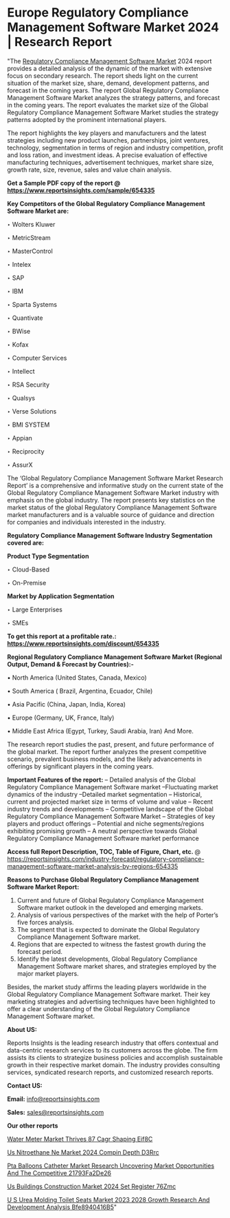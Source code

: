 # Europe Regulatory Compliance Management Software Market 2024 | Research Report

"The <a href=https://www.reportsinsights.com/sample/654335>Regulatory Compliance Management Software Market</a> 2024 report provides a detailed analysis of the dynamic of the market with extensive focus on secondary research. The report sheds light on the current situation of the market size, share, demand, development patterns, and forecast in the coming years. The report Global Regulatory Compliance Management Software Market analyzes the strategy patterns, and forecast in the coming years. The report evaluates the market size of the Global Regulatory Compliance Management Software Market studies the strategy patterns adopted by the prominent international players.

The report highlights the key players and manufacturers and the latest strategies including new product launches, partnerships, joint ventures, technology, segmentation in terms of region and industry competition, profit and loss ration, and investment ideas. A precise evaluation of effective manufacturing techniques, advertisement techniques, market share size, growth rate, size, revenue, sales and value chain analysis.

<strong>Get a Sample PDF copy of the report @ <a href=https://www.reportsinsights.com/sample/654335 style=color:#0000ff;>https://www.reportsinsights.com/sample/654335</a></strong>

<strong>Key Competitors of the Global Regulatory Compliance Management Software Market are:</strong>

‣ Wolters Kluwer

‣ MetricStream

‣ MasterControl

‣ Intelex

‣ SAP

‣ IBM

‣ Sparta Systems

‣ Quantivate

‣ BWise

‣ Kofax

‣ Computer Services

‣ Intellect

‣ RSA Security

‣ Qualsys

‣ Verse Solutions

‣ BMI SYSTEM

‣ Appian

‣ Reciprocity

‣ AssurX

The ‘Global Regulatory Compliance Management Software Market Research Report’ is a comprehensive and informative study on the current state of the Global Regulatory Compliance Management Software Market industry with emphasis on the global industry. The report presents key statistics on the market status of the global Regulatory Compliance Management Software market manufacturers and is a valuable source of guidance and direction for companies and individuals interested in the industry.

<strong>Regulatory Compliance Management Software Industry Segmentation covered are:</strong>

<strong>Product Type Segmentation</strong>

‣ Cloud-Based

‣ On-Premise

<strong>Market by Application Segmentation</strong>

‣ Large Enterprises

‣ SMEs

<strong>To get this report at a profitable rate.: <a href=https://www.reportsinsights.com/discount/654335 style=color:#0000ff;>https://www.reportsinsights.com/discount/654335</a></strong>

<strong>Regional Regulatory Compliance Management Software Market (Regional Output, Demand &amp; Forecast by Countries):-</strong>

• North America (United States, Canada, Mexico)

• South America ( Brazil, Argentina, Ecuador, Chile)

• Asia Pacific (China, Japan, India, Korea)

• Europe (Germany, UK, France, Italy)

• Middle East Africa (Egypt, Turkey, Saudi Arabia, Iran) And More.

The research report studies the past, present, and future performance of the global market. The report further analyzes the present competitive scenario, prevalent business models, and the likely advancements in offerings by significant players in the coming years.

<strong>Important Features of the report:</strong>
– Detailed analysis of the Global Regulatory Compliance Management Software market
–Fluctuating market dynamics of the industry
–Detailed market segmentation
– Historical, current and projected market size in terms of volume and value
– Recent industry trends and developments
– Competitive landscape of the Global Regulatory Compliance Management Software Market
– Strategies of key players and product offerings
– Potential and niche segments/regions exhibiting promising growth
– A neutral perspective towards Global Regulatory Compliance Management Software market performance

<strong>Access full Report Description, TOC, Table of Figure, Chart, etc. </strong>@   <a href=https://reportsinsights.com/industry-forecast/regulatory-compliance-management-software-market-analysis-by-regions-654335 style=color:#0000ff;>https://reportsinsights.com/industry-forecast/regulatory-compliance-management-software-market-analysis-by-regions-654335</a>

<strong>Reasons to Purchase Global Regulatory Compliance Management Software Market Report:</strong>
1. Current and future of Global Regulatory Compliance Management Software market outlook in the developed and emerging markets.
2. Analysis of various perspectives of the market with the help of Porter’s five forces analysis.
3. The segment that is expected to dominate the Global Regulatory Compliance Management Software market.
4. Regions that are expected to witness the fastest growth during the forecast period.
5. Identify the latest developments, Global Regulatory Compliance Management Software market shares, and strategies employed by the major market players.

Besides, the market study affirms the leading players worldwide in the Global Regulatory Compliance Management Software market. Their key marketing strategies and advertising techniques have been highlighted to offer a clear understanding of the Global Regulatory Compliance Management Software market.

<strong><strong>About US</strong>:</strong>

Reports Insights is the leading research industry that offers contextual and data-centric research services to its customers across the globe. The firm assists its clients to strategize business policies and accomplish sustainable growth in their respective market domain. The industry provides consulting services, syndicated research reports, and customized research reports.

<strong>Contact US:</strong>

<p class=><b>Email:</b> <a href=mailto:info@reportsinsights.com>info@reportsinsights.com</a></p>
<p class=><b>Sales:</b> <a href=mailto:sales@reportsinsights.com>sales@reportsinsights.com</a></p>

<strong>Our other reports</strong>

<a href=https://www.linkedin.com/pulse/water-meter-market-thrives-87-cagr-shaping-eif8c/>Water Meter Market Thrives 87 Cagr Shaping Eif8C</a>

<a href=https://www.linkedin.com/pulse/us-nitroethane-ne-market-2024-compin-depth-d3rrc/>Us Nitroethane Ne Market 2024 Compin Depth D3Rrc</a>

<a href=https://medium.com/@jadhaosuchit578/pta-balloons-catheter-market-research-uncovering-market-opportunities-and-the-competitive-21793fa2de26>Pta Balloons Catheter Market Research Uncovering Market Opportunities And The Competitive 21793Fa2De26</a>

<a href=https://www.linkedin.com/pulse/us-buildings-construction-market-2024-set-register-76zmc/>Us Buildings Construction Market 2024 Set Register 76Zmc</a>

<a href=https://medium.com/@aanandimane055/u-s-urea-molding-toilet-seats-market-2023-2028-growth-research-and-development-analysis-bfe8940416b5>U S Urea Molding Toilet Seats Market 2023 2028 Growth Research And Development Analysis Bfe8940416B5</a>"

